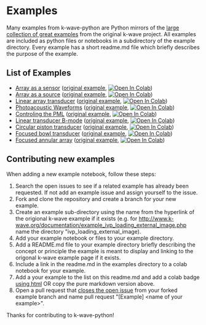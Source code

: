 # Examples

Many examples from k-wave-python are Python mirrors of the [large collection of great examples](http://www.k-wave.org/documentation/k-wave_examples.php) from the original k-wave project.
All examples are included as python files or notebooks in a subdirectory of the example directory.
Every example has a short readme.md file which briefly describes the purpose of the example.

## List of Examples

- [Array as a sensor](at_array_as_sensor/) ([original example](http://www.k-wave.org/documentation/example_at_array_as_sensor.php), [![Open In Colab](https://colab.research.google.com/assets/colab-badge.svg)](https://colab.research.google.com/github/waltsims/k-wave-python/blob/master/examples/at_array_as_sensor/at_array_as_sensor.ipynb))
- [Array as a source](at_array_as_source/) ([original example](http://www.k-wave.org/documentation/example_at_array_as_source.php), [![Open In Colab](https://colab.research.google.com/assets/colab-badge.svg)](https://colab.research.google.com/github/waltsims/k-wave-python/blob/master/examples/at_array_as_source/at_array_as_source.ipynb))
- [Linear array transducer](at_linear_array_transducer/)
([original example](http://www.k-wave.org/documentation/example_at_linear_array_transducer.php), [![Open In Colab](https://colab.research.google.com/assets/colab-badge.svg)](https://colab.research.google.com/github/waltsims/k-wave-python/blob/master/examples/at_linear_array_transducer/at_linear_array_transducer.ipynb))
- [Photoacoustic Waveforms](ivp_photoacoustic_waveforms/) ([original example](http://www.k-wave.org/documentation/example_ivp_photoacoustic_waveforms.php), [![Open In Colab](https://colab.research.google.com/assets/colab-badge.svg)](https://colab.research.google.com/github/waltsims/k-wave-python/blob/master/examples/ivp_photoacoustic_waveforms/ivp_photoacoustic_waveforms.ipynb))
- [Controling the PML](na_controlling_the_pml/)
([original example](http://www.k-wave.org/documentation/example_na_controlling_the_pml.php), [![Open In Colab](https://colab.research.google.com/assets/colab-badge.svg)](https://colab.research.google.com/github/waltsims/k-wave-python/blob/master/examples/na_controlling_the_pml/na_controlling_the_pml.ipynb))
- [Linear transducer B-mode](us_bmode_linear_transducer/) ([original example](http://www.k-wave.org/documentation/example_us_bmode_linear_transducer.php), [![Open In Colab](https://colab.research.google.com/assets/colab-badge.svg)](https://colab.research.google.com/github/waltsims/k-wave-python/blob/master/examples/us_bmode_linear_transducer/us_bmode_linear_transducer.ipynb))    
- [Circular piston transducer](at_circular_piston_3D/) ([original example](http://www.k-wave.org/documentation/example_at_piston_and_bowl_transducers.php#heading3), [![Open In Colab](https://colab.research.google.com/assets/colab-badge.svg)](https://colab.research.google.com/github/waltsims/k-wave-python/blob/master/examples/at_circular_piston_3D/at_circular_piston_3D.ipynb))
- [Focused bowl transducer](at_focused_bowl_3D/) ([original example](http://www.k-wave.org/documentation/example_at_piston_and_bowl_transducers.php#heading5), [![Open In Colab](https://colab.research.google.com/assets/colab-badge.svg)](https://colab.research.google.com/github/waltsims/k-wave-python/blob/master/examples/at_focused_bowl_3D/at_focused_bowl_3D.ipynb))
- [Focused annular array](at_focused_annular_array_3D/) ([original example](http://www.k-wave.org/documentation/example_at_piston_and_bowl_transducers.php#heading7), [![Open In Colab](https://colab.research.google.com/assets/colab-badge.svg)](https://colab.research.google.com/github/waltsims/k-wave-python/blob/master/examples/at_focused_annular_array_3D/at_focused_annular_array_3D.ipynb))


 


## Contributing new examples

When adding a new example notebook, follow these steps:

1. Search the open issues to see if a related example has already been requested. If not add an example issue and assign yourself to the issue.
3. Fork and clone the repository and create a branch for your new example.
2. Create an example sub-directory using the name from the hyperlink of the origional k-wave example if it exists (e.g. for http://www.k-wave.org/documentation/example_ivp_loading_external_image.php name the directory "ivp_loading_external_image).
3. Add your example notebook or files to your example directory.
4. Add a README.md file to your example directory briefly describing the concept or principle the example is meant to display and linking to the origonal k-wave example page if it exists.
5. Include a link in the readme.md in the examples directory to a colab notebook for your example.
6. Add a your example to the list on this readme.md and add a colab badge [using html](https://openincolab.com/) OR copy the pure markdown version above.
7. Open a pull request that [closes the open issue](https://docs.github.com/en/issues/tracking-your-work-with-issues/linking-a-pull-request-to-an-issue) from your forked example branch and name pull request "[Example] \<name of your example\>".

Thanks for contributing to k-wave-python!
